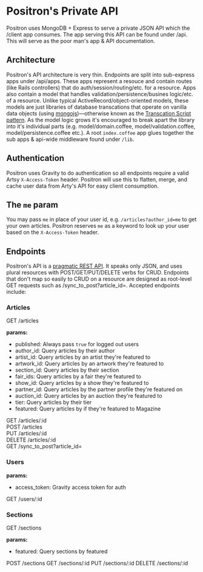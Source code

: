 # Positron's Private API

Positron uses MongoDB + Express to serve a private JSON API which the /client app consumes. The app serving this API can be found under /api. This will serve as the poor man's app & API documentation.

## Architecture

Positron's API architecture is very thin. Endpoints are split into sub-express apps under /api/apps. These apps represent a resouce and contain routes (like Rails controllers) that do auth/session/routing/etc. for a resource. Apps also contain a model that handles validation/persistence/busines logic/etc. of a resource. Unlike typical ActiveRecord/object-oriented models, these models are just libraries of database transcations that operate on vanilla data objects (using [mongojs](https://github.com/mafintosh/mongojs))—otherwise known as the [Transcation Script pattern](http://martinfowler.com/eaaCatalog/transactionScript.html). As the model logic grows it's encouraged to break apart the library into it's individual parts (e.g. model/domain.coffee, model/validation.coffee, model/persistence.coffee etc.). A root `index.coffee` app glues together the sub apps & api-wide middleware found under `/lib`.

## Authentication

Positron uses Gravity to do authentication so all endpoints require a valid Artsy `X-Access-Token` header. Positron will use this to flatten, merge, and cache user data from Arty's API for easy client consumption.

## The `me` param

You may pass `me` in place of your user id, e.g. `/articles?author_id=me` to get your own articles. Positron reserves `me` as a keyword to look up your user based on the `X-Access-Token` header.

## Endpoints

Positron's API is a [pragmatic REST API](https://blog.apigee.com/detail/api_design_a_new_model_for_pragmatic_rest). It speaks only JSON, and uses plural resources with POST/GET/PUT/DELETE verbs for CRUD. Endpoints that don't map so easily to CRUD on a resource are designed as root-level GET requests such as /sync_to_post?article_id=. Accepted endpoints include:

### Articles

GET /articles

**params:**

- published: Always pass `true` for logged out users
- author_id: Query articles by their author
- artist_id: Query articles by an artist they're featured to
- artwork_id: Query articles by an artwork they're featured to
- section_id: Query articles by their section
- fair_ids: Query articles by a fair they're featured to
- show_id: Query articles by a show they're featured to
- partner_id: Query articles by the partner profile they're featured on
- auction_id: Query articles by an auction they're featured to
- tier: Query articles by their tier
- featured: Query articles by if they're featured to Magazine

GET /articles/:id  
POST /articles  
PUT /articles/:id  
DELETE /articles/:id  
GET /sync\_to\_post?article_id=

### Users

**params:**

- access_token: Gravity access token for auth

GET /users/:id

### Sections

GET /sections

**params:**

- featured: Query sections by featured

POST /sections
GET /sections/:id
PUT /sections/:id
DELETE /sections/:id
